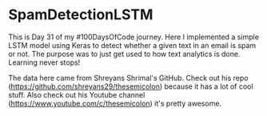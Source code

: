 # SpamDetectionLSTM

This is Day 31 of my #100DaysOfCode journey. Here I implemented a simple LSTM model using Keras to detect whether a given text in an email is spam or not. The purpose was to just get used to how text analytics is done. Learning never stops!

The data here came from Shreyans Shrimal's GitHub. Check out his repo (https://github.com/shreyans29/thesemicolon) because it has a lot of cool stuff. Also check out his Youtube channel (https://www.youtube.com/c/thesemicolon) it's pretty awesome.